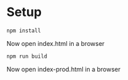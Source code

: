 # Setup

```
npm install
```

Now open index.html in a browser

```
npm run build
```

Now open index-prod.html in a browser
